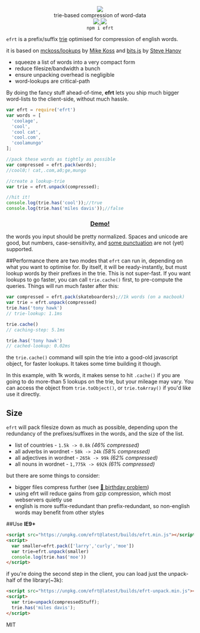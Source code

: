 <div align="center">
  <img src="https://cloud.githubusercontent.com/assets/399657/23590290/ede73772-01aa-11e7-8915-181ef21027bc.png" />
  <div>trie-based compression of word-data</div>
  <a href="https://npmjs.org/package/efrt">
    <img src="https://img.shields.io/npm/v/efrt.svg?style=flat-square" />
  </a>
  <a href="https://nodejs.org/api/documentation.html#documentation_stability_index">
    <img src="https://img.shields.io/badge/stability-stable-green.svg?style=flat-square" />
  </a>
</div>

<div align="center">
  <code>npm i efrt</code>
</div>

`efrt` is a prefix/suffix [trie](https://en.wikipedia.org/wiki/Trie) optimised for compression of english words.

it is based on [mckoss/lookups](https://github.com/mckoss/lookups) by [Mike Koss](https://github.com/mckoss)
 and [bits.js](http://stevehanov.ca/blog/index.php?id=120) by [Steve Hanov](https://twitter.com/smhanov)

 * squeeze a list of words into a very compact form
 * reduce filesize/bandwidth a bunch
 * ensure unpacking overhead is negligible
 * word-lookups are critical-path

By doing the fancy stuff ahead-of-time, **efrt** lets you ship much bigger word-lists to the client-side, without much hassle.

```js
var efrt = require('efrt')
var words = [
  'coolage',
  'cool',
  'cool cat',
  'cool.com',
  'coolamungo'
];

//pack these words as tightly as possible
var compressed = efrt.pack(words);
//cool0;! cat,.com,a0;ge,mungo

//create a lookup-trie
var trie = efrt.unpack(compressed);

//hit it!
console.log(trie.has('cool'));//true
console.log(trie.has('miles davis'));//false
```

<h3 align="center">
  <a href="https://rawgit.com/nlp-compromise/efrt/master/demo/index.html">Demo!</a>
</h3>


the words you input should be pretty normalized. Spaces and unicode are good, but numbers, case-sensitivity, and [some punctuation](https://github.com/nlp-compromise/efrt/blob/master/src/config.js) are not (yet) supported.


##Performance
there are two modes that `efrt` can run in, depending on what you want to optimise for.
By itself, it will be ready-instantly, but must lookup words by their prefixes in the trie. This is not super-fast. If you want lookups to go faster, you can call `trie.cache()` first, to pre-compute the queries. Things will run much faster after this:
```js
var compressed = efrt.pack(skateboarders);//1k words (on a macbook)
var trie = efrt.unpack(compressed)
trie.has('tony hawk')
// trie-lookup: 1.1ms

trie.cache()
// caching-step: 5.1ms

trie.has('tony hawk')
// cached-lookup: 0.02ms
```
the `trie.cache()` command will spin the trie into a good-old javascript object, for faster lookups. It takes some time building it though.

In this example, with 1k words, it makes sense to hit `.cache()` if you are going to do more-than 5 lookups on the trie, but your mileage may vary.
You can access the object from `trie.toObject()`, or `trie.toArray()` if you'd like use it directly.

## Size
`efrt` will pack filesize down as much as possible, depending upon the redundancy of the prefixes/suffixes in the words, and the size of the list.
* list of countries - `1.5k -> 0.8k` *(46% compressed)*
* all adverbs in wordnet - `58k -> 24k` *(58% compressed)*
* all adjectives in wordnet - `265k -> 99k` *(62% compressed)*
* all nouns in wordnet - `1,775k -> 692k` *(61% compressed)*

but there are some things to consider:
* bigger files compress further (see [🎈 birthday problem](https://en.wikipedia.org/wiki/Birthday_problem))
* using efrt will reduce gains from gzip compression, which most webservers quietly use
* english is more suffix-redundant than prefix-redundant, so non-english words may benefit from other styles

##Use
**IE9+**
```html
<script src="https://unpkg.com/efrt@latest/builds/efrt.min.js"></script>
<script>
  var smaller=efrt.pack(['larry','curly','moe'])
  var trie=efrt.unpack(smaller)
  console.log(trie.has('moe'))
</script>
```

if you're doing the second step in the client, you can load just the unpack-half of the library(~3k):
```html
<script src="https://unpkg.com/efrt@latest/builds/efrt-unpack.min.js"></script>
<script>
  var trie=unpack(compressedStuff);
  trie.has('miles davis');
</script>
```

MIT
